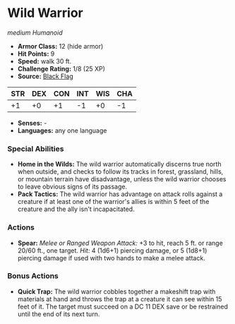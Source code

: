 # Wild Warrior

*medium* *Humanoid*

- **Armor Class:** 12 (hide armor)
- **Hit Points:** 9 
- **Speed:** walk 30 ft.
- **Challenge Rating:** 1/8 (25 XP)
- **Source:** [Black Flag](https://koboldpress.com/kpstore/product/tovrpg-pg-mv/)

| STR | DEX | CON | INT | WIS | CHA |
| --- | --- | --- | --- | --- | --- |
| +1 | +0 | +1 | -1 | +0 | -1 |

- **Senses:** -
- **Languages:** any one language

### Special Abilities

- **Home in the Wilds:** The wild warrior automatically discerns true north when outside, and checks to follow its tracks in forest, grassland, hills, or mountain terrain have disadvantage, unless the wild warrior chooses to leave obvious signs of its passage.
- **Pack Tactics:** The wild warrior has advantage on attack rolls against a creature if at least one of the warrior's allies is within 5 feet of the creature and the ally isn't incapacitated.

### Actions

- **Spear:** _Melee or Ranged Weapon Attack:_ +3 to hit, reach 5 ft. or range 20/60 ft., one target. _Hit:_ 4 (1d6+1) piercing damage, or 5 (1d8+1) piercing damage if used with two hands to make a melee attack.

### Bonus Actions

- **Quick Trap:** The wild warrior cobbles together a makeshift trap with materials at hand and throws the trap at a creature it can see within 15 feet of it. The target must succeed on a DC 11 DEX save or be restrained until the end of its next turn.
